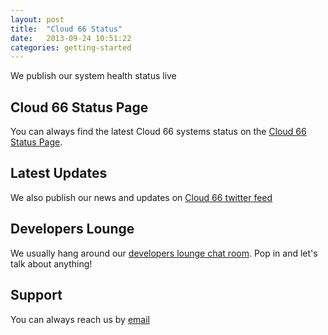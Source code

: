 ```yaml
---
layout: post
title:  "Cloud 66 Status"
date:   2013-09-24 10:51:22
categories: getting-started
---
```



<p class="lead">We publish our system health status live</p>

## Cloud 66 Status Page
You can always find the latest Cloud 66 systems status on the [Cloud 66 Status Page](http://status.cloud66.com).

## Latest Updates
We also publish our news and updates on [Cloud 66 twitter feed](https://twitter.com/cloud66)

## Developers Lounge
We usually hang around our [developers lounge chat room](https://www.hipchat.com/gRc1MnlII). Pop in and let's talk about anything!

## Support
You can always reach us by <a href='mailto:support@cloud66.com'>email</a>